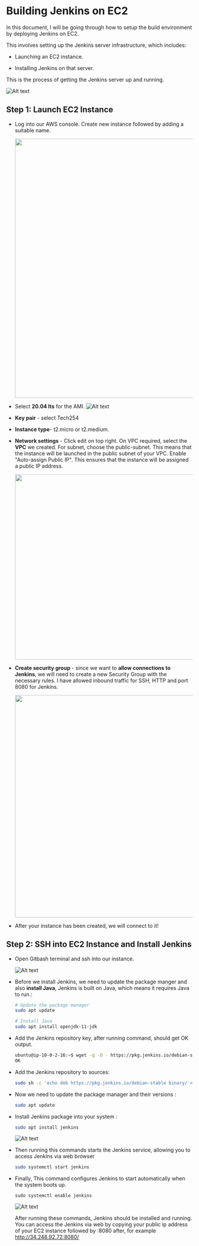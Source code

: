 # Building Jenkins on EC2

In this document, I will be going through how to setup the build environment by deploying Jenkins on EC2. 

This involves setting up the Jenkins server infrastructure, which includes:

- Launching an EC2 instance.

- Installing Jenkins on that server.

This is the process of getting the Jenkins server up and running.

![Alt text](images/jenkins_architecture.png)

## Step 1: Launch EC2 Instance
- Log into our AWS console. Create new instance followed by adding a suitable name. 

  <img src="images/Launch_instance .png" width="600" height="700">

- Select **20.04 lts** for the AMI.
![Alt text](images/AMI.png)

- **Key pair** - select Tech254
- **Instance type**- t2.micro or t2.medium. 
- **Network settings** - Click edit on top right. On VPC required, select the **VPC** we created. For subnet, choose the public-subnet. This means that the instance will be launched in the public subnet of your VPC. Enable "Auto-assign Public IP". This ensures that the instance will be assigned a public IP address.
  
  <img src="images/network_settings.png" width="600" height="500">

- **Create security group** - since we want to **allow connections to Jenkins**, we will need to create a new Security Group with the necessary rules. I have allowed inbound traffic for SSH, HTTP and port 8080 for Jenkins. 

  <img src="images/security_rules.png" width="500" height="600">
   
- After your instance has been created, we will connect to it!

## Step 2: SSH into EC2 Instance and Install Jenkins

- Open Gitbash terminal and ssh into our instance. 
  
    ![Alt text](images/ssh_into_instance.png)

- Before we install Jenkins, we need to update the package manger and also **install Java**, Jenkins is built on Java, which means it requires Java to run.: 

  ``` bash
  # Update the package manager
  sudo apt update

  # Install Java
  sudo apt install openjdk-11-jdk
  ```

- Add the Jenkins repository key, after running command, should get OK output.
  ```bash
  ubuntu@ip-10-0-2-16:~$ wget -q -O - https://pkg.jenkins.io/debian-stable/jenkins.io.key | sudo apt-key add -
  OK
  ```
 - Add the Jenkins repository to sources:
  
   ```bash
   sudo sh -c 'echo deb https://pkg.jenkins.io/debian-stable binary/ > /etc/apt/sources.list.d/jenkins.list
   ```

- Now we need to update the package manager and their versions : 

  ```bash
  sudo apt update
  ```

- Install Jenkins package into your system : 
  
   ```bash
  sudo apt install jenkins
  ```
  ![Alt text](images/install_jenkins.png) 

- Then running this commands starts the Jenkins service, allowing you to access Jenkins via web browser
  
  ```bash
  sudo systemctl start jenkins
  ```

- Finally, This command configures Jenkins to start automatically when the system boots up.
  
  ```
  sudo systemctl enable jenkins
  ```
  ![Alt text](images/enable_jenkins.png)

  After running these commands, Jenkins should be installed and running. You can access the Jenkins via web by copying your public ip address of your EC2 instance followed by :8080 after, for example http://34.248.92.72:8080/
